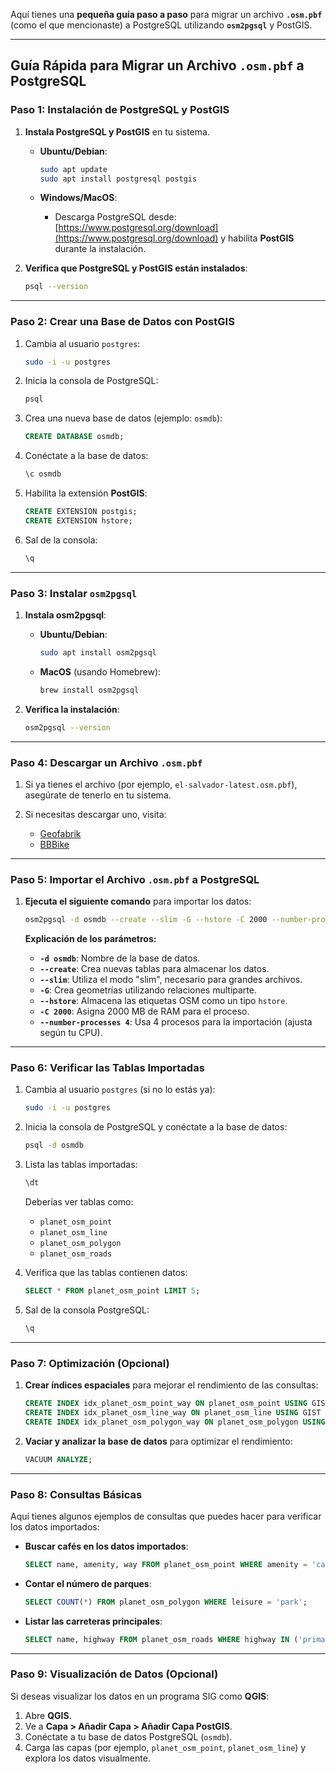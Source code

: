 Aquí tienes una **pequeña guía paso a paso** para migrar un archivo **`.osm.pbf`** (como el que mencionaste) a PostgreSQL utilizando **`osm2pgsql`** y PostGIS.

---

## **Guía Rápida para Migrar un Archivo `.osm.pbf` a PostgreSQL**

### **Paso 1: Instalación de PostgreSQL y PostGIS**

1. **Instala PostgreSQL y PostGIS** en tu sistema.

   - **Ubuntu/Debian**:
     ```bash
     sudo apt update
     sudo apt install postgresql postgis
     ```

   - **Windows/MacOS**:
     - Descarga PostgreSQL desde: [https://www.postgresql.org/download](https://www.postgresql.org/download) y habilita **PostGIS** durante la instalación.

2. **Verifica que PostgreSQL y PostGIS están instalados**:
   ```bash
   psql --version
   ```

---

### **Paso 2: Crear una Base de Datos con PostGIS**

1. Cambia al usuario `postgres`:
   ```bash
   sudo -i -u postgres
   ```

2. Inicia la consola de PostgreSQL:
   ```bash
   psql
   ```

3. Crea una nueva base de datos (ejemplo: `osmdb`):
   ```sql
   CREATE DATABASE osmdb;
   ```

4. Conéctate a la base de datos:
   ```sql
   \c osmdb
   ```

5. Habilita la extensión **PostGIS**:
   ```sql
   CREATE EXTENSION postgis;
   CREATE EXTENSION hstore;
   ```

6. Sal de la consola:
   ```sql
   \q
   ```

---

### **Paso 3: Instalar `osm2pgsql`**

1. **Instala osm2pgsql**:

   - **Ubuntu/Debian**:
     ```bash
     sudo apt install osm2pgsql
     ```

   - **MacOS** (usando Homebrew):
     ```bash
     brew install osm2pgsql
     ```

2. **Verifica la instalación**:
   ```bash
   osm2pgsql --version
   ```

---

### **Paso 4: Descargar un Archivo `.osm.pbf`**

1. Si ya tienes el archivo (por ejemplo, `el-salvador-latest.osm.pbf`), asegúrate de tenerlo en tu sistema.

2. Si necesitas descargar uno, visita:
   - [Geofabrik](https://download.geofabrik.de/)
   - [BBBike](https://download.bbbike.org/osm/)

---

### **Paso 5: Importar el Archivo `.osm.pbf` a PostgreSQL**

1. **Ejecuta el siguiente comando** para importar los datos:

   ```bash
   osm2pgsql -d osmdb --create --slim -G --hstore -C 2000 --number-processes 4 ~/Descargas/el-salvador-latest.osm.pbf
   ```

   **Explicación de los parámetros:**
   - **`-d osmdb`**: Nombre de la base de datos.
   - **`--create`**: Crea nuevas tablas para almacenar los datos.
   - **`--slim`**: Utiliza el modo "slim", necesario para grandes archivos.
   - **`-G`**: Crea geometrías utilizando relaciones multiparte.
   - **`--hstore`**: Almacena las etiquetas OSM como un tipo `hstore`.
   - **`-C 2000`**: Asigna 2000 MB de RAM para el proceso.
   - **`--number-processes 4`**: Usa 4 procesos para la importación (ajusta según tu CPU).

---

### **Paso 6: Verificar las Tablas Importadas**

1. Cambia al usuario `postgres` (si no lo estás ya):
   ```bash
   sudo -i -u postgres
   ```

2. Inicia la consola de PostgreSQL y conéctate a la base de datos:
   ```bash
   psql -d osmdb
   ```

3. Lista las tablas importadas:
   ```sql
   \dt
   ```

   Deberías ver tablas como:
   - `planet_osm_point`
   - `planet_osm_line`
   - `planet_osm_polygon`
   - `planet_osm_roads`

4. Verifica que las tablas contienen datos:
   ```sql
   SELECT * FROM planet_osm_point LIMIT 5;
   ```

5. Sal de la consola PostgreSQL:
   ```sql
   \q
   ```

---

### **Paso 7: Optimización (Opcional)**

1. **Crear índices espaciales** para mejorar el rendimiento de las consultas:
   ```sql
   CREATE INDEX idx_planet_osm_point_way ON planet_osm_point USING GIST (way);
   CREATE INDEX idx_planet_osm_line_way ON planet_osm_line USING GIST (way);
   CREATE INDEX idx_planet_osm_polygon_way ON planet_osm_polygon USING GIST (way);
   ```

2. **Vaciar y analizar la base de datos** para optimizar el rendimiento:
   ```sql
   VACUUM ANALYZE;
   ```

---

### **Paso 8: Consultas Básicas**

Aquí tienes algunos ejemplos de consultas que puedes hacer para verificar los datos importados:

- **Buscar cafés en los datos importados**:
  ```sql
  SELECT name, amenity, way FROM planet_osm_point WHERE amenity = 'cafe';
  ```

- **Contar el número de parques**:
  ```sql
  SELECT COUNT(*) FROM planet_osm_polygon WHERE leisure = 'park';
  ```

- **Listar las carreteras principales**:
  ```sql
  SELECT name, highway FROM planet_osm_roads WHERE highway IN ('primary', 'secondary');
  ```

---

### **Paso 9: Visualización de Datos (Opcional)**

Si deseas visualizar los datos en un programa SIG como **QGIS**:

1. Abre **QGIS**.
2. Ve a **Capa > Añadir Capa > Añadir Capa PostGIS**.
3. Conéctate a tu base de datos PostgreSQL (`osmdb`).
4. Carga las capas (por ejemplo, `planet_osm_point`, `planet_osm_line`) y explora los datos visualmente.
